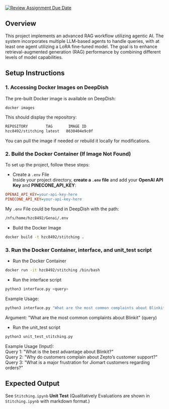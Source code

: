 [![Review Assignment Due Date](https://classroom.github.com/assets/deadline-readme-button-22041afd0340ce965d47ae6ef1cefeee28c7c493a6346c4f15d667ab976d596c.svg)](https://classroom.github.com/a/QnV1lZz2)

## Overview
This project implements an advanced RAG workflow utilizing agentic AI. The system incorporates multiple LLM-based agents to handle queries, with at least one agent utilizing a LoRA fine-tuned model. The goal is to enhance retrieval-augmented generation (RAG) performance by combining different levels of model capabilities.

## Setup Instructions
### 1. Accessing Docker Images on DeepDish
The pre-built Docker image is available on DeepDish:
```bash
docker images
```

This should display the repository:
```bash
REPOSITORY        TAG       IMAGE ID
hzc8492/stitching latest   8630404e9c0f
```
You can pull the image if needed or rebuild it locally for modifications.

### 2. Build the Docker Container (If Image Not Found)
To set up the project, follow these steps:

- Create a `.env` File \
Inside your project directory, **create a `.env` file** and add your **OpenAI API Key** and **PINECONE_API_KEY**:
```ini
OPENAI_API_KEY=your-api-key-here
PINECONE_API_KEY=your-api-key-here
```

My `.env` File could be found in DeepDish with the path:
```bash
/nfs/home/hzc8492/Genai/.env
```

- Build the Docker Image
```bash
docker build -t hzc8492/stitching .
```

### 3. Run the Docker Container, interface, and unit_test script
- Run the Docker Container
```bash
docker run -it hzc8492/stitching /bin/bash
```

- Run the interface script
```bash
python3 interface.py <query>
```

Example Usage: 
```bash
python3 interface.py "What are the most common complaints about Blinkit?"
```
Argument: "What are the most common complaints about Blinkit" (query)


- Run the unit_test script
```bash
python3 unit_test_stitching.py
```

Example Usage (Input): \
Query 1: "What is the best advantage about Blinkit?" \
Query 2: "Why do customers complain about Zepto’s customer support?" \
Query 3: "What is a major frustration for Jiomart customers regarding orders?"

## Expected Output
See `Stitching.ipynb` **Unit Test**
(Qualitatively Evaluations are shown in `Stitching.ipynb` with markdown format.)

